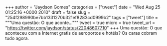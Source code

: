 
+++
author = "Jaydson Gomes"
categories = ["tweet"]
date = "Wed Aug 25 01:25:16 +0000 2010"
draft = false
slug = "254f298990be7bb1331270b321ef8283cd0999b2"
tags = ["tweet"]
title = """Uma questão: O que aconte..."""
tweet = true
micro = true
tweet_url = "https://twitter.com/jaydson/status/22048607710"
+++
Uma questão: O que aconteceu com a Internet gratis de aeroportos e hotéis? Os caras cobram tudo agora.
